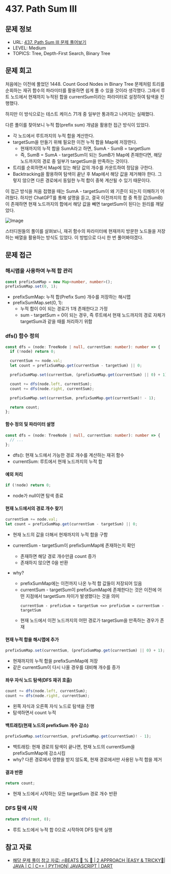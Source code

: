 # 437. Path Sum III

## 문제 정보

- URL: [437. Path Sum III 문제 풀어보기](https://leetcode.com/problems/path-sum-iii/description/?envType=study-plan-v2&envId=leetcode-75)
- LEVEL: Medium
- TOPICS: Tree, Depth-First Search, Binary Tree

## 문제 회고

처음에는 이전에 풀었던 1448. Count Good Nodes in Binary Tree 문제처럼 트리를 순회하는 재귀 함수의 파라미터를 활용하면 쉽게 풀 수 있을 것이라 생각했다. 그래서 루트 노드에서 현재까지 누적된 합을 currentSum이라는 파라미터로 설정하여 탐색을 진행했다.

하지만 이 방식으로는 테스트 케이스 71개 중 일부만 통과하고 나머지는 실패했다.

다른 풀이를 찾아보니 누적 합(prefix sum) 개념을 활용한 접근 방식이 있었다.

- 각 노드에서 루트까지의 누적 합을 계산한다.
- targetSum을 만들기 위해 필요한 이전 누적 합을 Map에 저장한다.
  - 현재까지의 누적 합을 SumA라고 하면, SumA - SumB = targetSum
  - 즉, SumB = SumA - targetSum이 되는 SumB가 Map에 존재한다면, 해당 노드까지의 경로 중 일부가 targetSum을 만족하는 것이다.
- 트리를 순회하면서 Map에 있는 해당 값의 개수를 카운트하여 정답을 구한다.
- Backtracking을 활용하여 탐색이 끝난 후 Map에서 해당 값을 제거해야 한다. 그렇지 않으면 다른 경로에서 동일한 누적 합이 중복 계산될 수 있기 때문이다.

이 접근 방식을 처음 접했을 때는 SumA - targetSum이 왜 기준이 되는지 이해하기 어려웠다. 하지만 ChatGPT를 통해 설명을 듣고, 결국 이전까지의 합 중 특정 값(SumB)이 존재하면 현재 노드까지의 합에서 해당 값을 빼면 targetSum이 된다는 원리를 깨달았다.

![Image](https://github.com/user-attachments/assets/14493681-f263-486f-8637-89c1e472513e)

스터디원들의 풀이를 살펴보니, 재귀 함수의 파라미터에 현재까지 방문한 노드들을 저장하는 배열을 활용하는 방식도 있었다. 이 방법으로 다시 한 번 풀어봐야겠다.

## 문제 접근

### 해시맵을 사용하여 누적 합 관리

```typescript
const prefixSumMap = new Map<number, number>();
prefixSumMap.set(0, 1);
```

- prefixSumMap: 누적 합(Prefix Sum) 개수를 저장하는 해시맵
- prefixSumMap.set(0, 1):
  - 누적 합이 0이 되는 경로가 1개 존재한다고 가정
  - sum - targetSum = 0이 되는 경우, 즉 루트에서 현재 노드까지의 경로 자체가 targetSum과 같을 때를 처리하기 위함

### dfs() 함수 정의

```typescript
const dfs = (node: TreeNode | null, currentSum: number): number => {
  if (!node) return 0;

  currentSum += node.val;
  let count = prefixSumMap.get(currentSum - targetSum) || 0;

  prefixSumMap.set(currentSum, (prefixSumMap.get(currentSum) || 0) + 1);

  count += dfs(node.left, currentSum);
  count += dfs(node.right, currentSum);

  prefixSumMap.set(currentSum, prefixSumMap.get(currentSum)! - 1);

  return count;
};
```

#### 함수 정의 및 파라미터 설명

```typescript
const dfs = (node: TreeNode | null, currentSum: number): number => {
  // ...
};
```

- dfs(): 현재 노드에서 가능한 경로 개수를 계산하는 재귀 함수
- currentSum: 루트에서 현재 노드까지의 누적 합

#### 예외 처리

```typescript
if (!node) return 0;
```

- node가 null이면 탐색 종료

#### 현재 노드에서의 경로 개수 찾기

```typescript
currentSum += node.val;
let count = prefixSumMap.get(currentSum - targetSum) || 0;
```

- 현재 노드의 값을 더해서 현재까지의 누적 합을 구함
- currentSum - targetSum이 prefixSumMap에 존재하는지 확인

  - 존재하면 해당 경로 개수만큼 count 증가
  - 존재하지 않으면 0을 반환

- why?
  - prefixSumMap에는 이전까지 나온 누적 합 값들이 저장되어 있음
  - currentSum - targetSum이 prefixSumMap에 존재한다는 것은 이전에 어떤 지점에서 targetSum 차이가 발생했다는 것을 의미
    ```plaintext
    currentSum - prefixSum = targetSum <=> prefixSum = currentSum - targetSum
    ```
  - 현재 노드에서 이전 노드까지의 어떤 경로가 targetSum을 만족하는 경우가 존재

#### 현재 누적 합을 해시맵에 추가

```typescript
prefixSumMap.set(currentSum, (prefixSumMap.get(currentSum) || 0) + 1);
```

- 현재까지의 누적 합을 prefixSumMap에 저장
- 같은 currentSum이 다시 나올 경우를 대비해 개수를 증가

#### 좌우 자식 노드 탐색(DFS 재귀 호출)

```typescript
count += dfs(node.left, currentSum);
count += dfs(node.right, currentSum);
```

- 왼쪽 자식과 오른쪽 자식 노드로 탐색을 진행
- 탐색하면서 count 누적

#### 백트래킹(현재 노드의 prefixSum 개수 감소)

```typescript
prefixSumMap.set(currentSum, prefixSumMap.get(currentSum)! - 1);
```

- 백트래킹: 현재 경로의 탐색이 끝나면, 현재 노드의 currentSum을 prefixSumMap에 감소시킴
- why? 다른 경로에서 영향을 받지 않도록, 현재 경로에서만 사용된 누적 합을 제거

#### 결과 반환

```typescript
return count;
```

- 현재 노드에서 시작하는 모든 targetSum 경로 개수 반환

### DFS 탐색 시작

```typescript
return dfs(root, 0);
```

- 루트 노드에서 누적 합 0으로 시작하여 DFS 탐색 실행

## 참고 자료

- [해당 문제 풀이 참고 자료: 🔥BEATS 💯 % 🎯 | 2 APPROACH |EASY & TRICKY👏| JAVA | C | C++ | PYTHON| JAVASCRIPT | DART](https://leetcode.com/problems/path-sum-iii/solutions/6403530/beats-2-approach-easy-tricky-java-c-c-python-javascript-dart/?envType=study-plan-v2&envId=leetcode-75)
